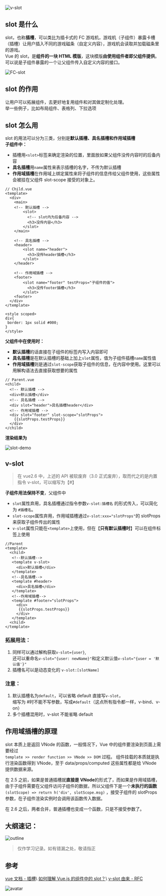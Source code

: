 <!---->

<!---->

<!---->

![v-slot](https://p1-jj.byteimg.com/tos-cn-i-t2oaga2asx/gold-user-assets/2019/4/12/16a11af663103c7e~tplv-t2oaga2asx-jj-mark:3024:0:0:0:q75.png)

## slot 是什么

slot，也称**插槽**，可以类比为插卡式的 FC 游戏机，游戏机（子组件）暴露卡槽（插槽）让用户插入不同的游戏磁条（自定义内容），游戏机会读取并加载磁条里的游戏。\
Vue 的 slot，是**组件的一块 HTML 模版**，这块模版**由使用组件者即父组件提供**。可以说是子组件暴露的一个让父组件传入自定义内容的接口。

![FC-slot](https://p1-jj.byteimg.com/tos-cn-i-t2oaga2asx/gold-user-assets/2019/4/12/16a122cf219755de~tplv-t2oaga2asx-jj-mark:3024:0:0:0:q75.png)

## slot 的作用

让用户可以拓展组件，去更好地复用组件和对其做定制化处理。\
举一些例子，比如布局组件、表格列、下拉选项

## slot 怎么用

slot 的用法可以分为三类，分别是**默认插槽、具名插槽和作用域插槽**\
**子组件中：**

* 插槽用`<slot>`标签来确定渲染的位置，里面放如果父组件没传内容时的后备内容
* **具名插槽**用`name`属性来表示插槽的名字，不传为默认插槽
* **作用域插槽**在作用域上绑定属性来将子组件的信息传给父组件使用，这些属性会被挂在父组件 slot-scope 接受的对象上。

```
// Child.vue
<template>
  <div>
    <main>
    <!-- 默认插槽 -->
        <slot>
          <!-- slot内为后备内容 -->
          <h3>没传内容</h3>
        </slot>
    </main>

    <!-- 具名插槽 -->
    <header>
        <slot name="header">
          <h3>没传header插槽</h3>
        </slot>
    </header>

    <!-- 作用域插槽 -->
    <footer>
        <slot name="footer" testProps="子组件的值">
          <h3>没传footer插槽</h3>
        </slot>
    <footer>
  </div>
</template>

<style scoped>
div{
 border: 1px solid #000;  
}
</style>
```

**父组件中在使用时：**

* **默认插槽**的话直接在子组件的标签内写入内容即可
* **具名插槽**是在默认插槽的基础上加上`slot`属性，值为子组件插槽`name`属性值
* **作用域插槽**则是通过`slot-scope`获取子组件的信息，在内容中使用。这里可以用解构语法去直接获取想要的属性

```
// Parent.vue
<child>
  <!-- 默认插槽 -->
  <div>默认插槽</div>  
  <!-- 具名插槽 -->
  <div slot="header">具名插槽header</div>
  <!-- 作用域插槽 -->
  <div slot="footer" slot-scope="slotProps">
    {{slotProps.testProps}}
  </div>
</child>
```

**渲染结果为**

![slot-demo](https://p1-jj.byteimg.com/tos-cn-i-t2oaga2asx/gold-user-assets/2019/4/12/16a123489dbab815~tplv-t2oaga2asx-jj-mark:3024:0:0:0:q75.png)

## v-slot

> 在 vue2.6 中，上述的 API 被软废弃（3.0 正式废弃），取而代之的是内置指令 v-slot，可以缩写为【#】

**子组件用法保持不变**，父组件中

* `slot`属性弃用，具名插槽通过指令参数`v-slot:插槽名` 的形式传入，可以简化为 `#插槽名`。
* `slot-scope`属性弃用，作用域插槽通过`v-slot:xxx="slotProps"`的 slotProps 来获取子组件传出的属性
* `v-slot`属性只能在`<template>`上使用，但在【**只有默认插槽时**】可以在组件标签上使用

```
//Parent
<template>
  <child>
   <!--默认插槽-->
   <template v-slot>
     <div>默认插槽</div>
   </template>
   <!--具名插槽-->
   <template #header>
     <div>具名插槽</div>
   </template>
   <!--作用域插槽-->
   <template #footer="slotProps">
     <div>
      {{slotProps.testProps}}
     </div>
   </template>
  <child>
</template>
```

### 拓展用法：

1. 同样可以通过解构获取`v-slot={user}`,\
   还可以重命名`v-slot="{user: newName}"`和定义默认值`v-slot="{user = '默认值'}"`
2. 插槽名可以是动态变化的 `v-slot:[slotName]`

### 注意：

1. 默认插槽名为`default`，可以省略 default 直接写`v-slot`，\
   缩写为 #时不能不写参数，写成`#default`（这点所有指令都一样，v-bind、v-on）
2. 多个插槽混用时，v-slot 不能省略 default

## 作用域插槽的原理

slot 本质上是返回 VNode 的函数，一般情况下，Vue 中的组件要渲染到页面上需要经过\
`template >> render function >> VNode >> DOM` 过程。 组件挂载的本质就是执行渲染函数得到 VNode，至于 data/props/computed 这些属性都是给 VNode 提供数据来源。

在 2.5 之前，如果是普通插槽就**直接是 VNode**的形式了，而如果是作用域插槽，由于子组件需要在父组件访问子组件的数据，所以父组件下是一个**未执行的函数** `(slotScope) => return h('div', slotScope.msg)` ，接受子组件的 slotProps 参数，在子组件渲染实例时会调用该函数传入数据。

在 2.6 之后，两者合并，普通插槽也变成一个函数，只是不接受参数了。

## 大纲速记：

![outline](https://p1-jj.byteimg.com/tos-cn-i-t2oaga2asx/gold-user-assets/2019/4/13/16a1253a89d07261~tplv-t2oaga2asx-jj-mark:3024:0:0:0:q75.png)

> 仅作学习记录。如有错漏之处，敬请指正

## 参考

[vue 文档 - 插槽](https://link.juejin.cn/?target=https%3A%2F%2Fcn.vuejs.org%2Fv2%2Fguide%2Fcomponents-slots.html "https://cn.vuejs.org/v2/guide/components-slots.html")\
[如何理解 Vue.js 的组件中的 slot？](https://link.juejin.cn/?target=https%3A%2F%2Fwww.zhihu.com%2Fquestion%2F37548226%2Fanswer%2F609289491 "https://www.zhihu.com/question/37548226/answer/609289491")\
[v-slot 由来 - RFC](https://link.juejin.cn/?target=https%3A%2F%2Fgithub.com%2Fvuejs%2Frfcs%2Fblob%2Fmaster%2Factive-rfcs%2F0001-new-slot-syntax.md "https://github.com/vuejs/rfcs/blob/master/active-rfcs/0001-new-slot-syntax.md")

<!---->

![avatar](https://p6-passport.byteacctimg.com/img/user-avatar/cd5faf465f1a5bb7f7360e23fdb3f8fa~50x50.awebp)

<!---->
